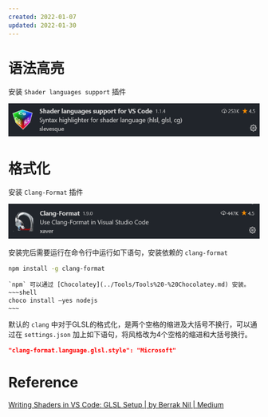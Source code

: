 ```yaml
---
created: 2022-01-07
updated: 2022-01-30
---
```

# 语法高亮

安装 `Shader languages support` 插件

![|500](assets/GLSL/Untitled.png)

# 格式化

安装 `Clang-Format` 插件

![](assets/GLSL/Untitled%201.png)

安装完后需要运行在命令行中运行如下语句，安装依赖的 `clang-format`

```bash
npm install -g clang-format
```

```ad-note
`npm` 可以通过 [Chocolatey](../Tools/Tools%20-%20Chocolatey.md) 安装。
~~~shell
choco install —yes nodejs
~~~
```

默认的 `clang` 中对于GLSL的格式化，是两个空格的缩进及大括号不换行，可以通过在 `settings.json` 加上如下语句，将风格改为4个空格的缩进和大括号换行。

```json
"clang-format.language.glsl.style": "Microsoft"
```

# Reference

[Writing Shaders in VS Code: GLSL Setup | by Berrak Nil | Medium](https://medium.com/@berraknil/writing-shaders-in-vs-code-glsl-setup-391948580a9a)